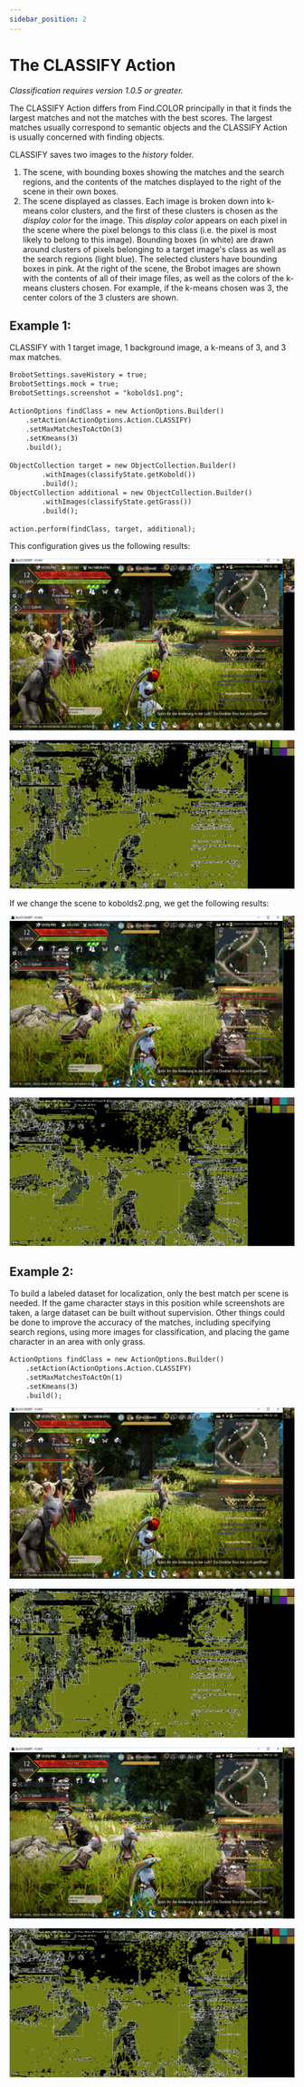 ```yaml
---
sidebar_position: 2
---
```


# The CLASSIFY Action

_Classification requires version 1.0.5 or greater._  

The CLASSIFY Action differs from Find.COLOR principally in that it finds the largest matches and not the 
matches with the best scores. The largest matches usually correspond to semantic objects and the CLASSIFY Action 
is usually concerned with finding objects. 

CLASSIFY saves two images to the _history_ folder. 
1. The scene, with bounding boxes showing the matches and the search regions, and the contents of the matches
displayed to the right of the scene in their own boxes. 
2. The scene displayed as classes. Each image is broken down into k-means color clusters, and the first of these
clusters is chosen as the _display color_ for the image. This _display color_ appears on each pixel in the scene where
the pixel belongs to this class (i.e. the pixel is most likely to belong to this image). Bounding boxes (in white) 
are drawn around clusters of pixels belonging to a target image's class as well as the search regions (light blue).
The selected clusters have bounding boxes in pink. At the right of the scene, the Brobot images are shown with the 
contents of all of their image files, as well as the colors of the k-means clusters chosen. For example, if the k-means
chosen was 3, the center colors of the 3 clusters are shown.

## Example 1: 

CLASSIFY with 1 target image, 1 background image, a k-means of 3, and 3 max matches.

    BrobotSettings.saveHistory = true;
    BrobotSettings.mock = true;
    BrobotSettings.screenshot = "kobolds1.png";

    ActionOptions findClass = new ActionOptions.Builder()
        .setAction(ActionOptions.Action.CLASSIFY)
        .setMaxMatchesToActOn(3)
        .setKmeans(3)
        .build();

    ObjectCollection target = new ObjectCollection.Builder()
            .withImages(classifyState.getKobold())
            .build();
    ObjectCollection additional = new ObjectCollection.Builder()
            .withImages(classifyState.getGrass())
            .build();

    action.perform(findClass, target, additional);

This configuration gives us the following results:

![kobolds1.png](/img/classify/kobolds1.png)  

![kobolds1.png](/img/classify/kobolds1_classes.png)  

If we change the scene to kobolds2.png, we get the following results:

![kobolds2.png](/img/classify/kobolds2.png)  

![kobolds2.png](/img/classify/kobolds2_classes.png)

## Example 2:

To build a labeled dataset for localization, only the best match per scene is needed. If the game character stays
in this position while screenshots are taken, a large dataset can be built without supervision. Other things
could be done to improve the accuracy of the matches, including specifying search regions, using more images
for classification, and placing the game character in an area with only grass.   

    ActionOptions findClass = new ActionOptions.Builder()
        .setAction(ActionOptions.Action.CLASSIFY)
        .setMaxMatchesToActOn(1)
        .setKmeans(3)
        .build();

![kobolds1b.png](/img/classify/kobolds1b.png)  

![kobolds1b.png](/img/classify/kobolds1b_classes.png)  

![kobolds2b.png](/img/classify/kobolds2b.png)  

![kobolds2b.png](/img/classify/kobolds2b_classes.png)

